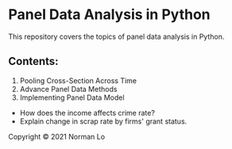 # Panel Data Analysis in Python
This repository covers the topics of panel data analysis in Python. 

## Contents:

1. Pooling Cross-Section Across Time
2. Advance Panel Data Methods
3. Implementing Panel Data Model
- How does the income affects crime rate?
- Explain change in scrap rate by firms' grant status.

Copyright © 2021 Norman Lo
